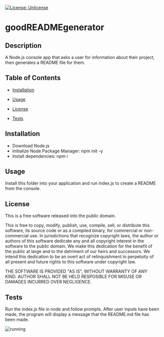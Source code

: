 [![License: Unlicense](https://img.shields.io/badge/license-Unlicense-blue.svg)](http://unlicense.org/)

# goodREADMEgenerator

## Description

A Node.js console app that asks a user for information about their project, then generates a README file for them.

## Table of Contents

  - [Installation](#Installation)

  - [Usage](#Usage)

  - [License](#License)

  - [Tests](#Tests)

## Installation

- Download Node.js
- Initialize Node Package Manager: npm init -y
- Install dependencies: npm i

## Usage

Install this folder into your application and run index.js to create a README from the console.

## License

This is a free software released into the public domain.

This is free to copy, modify, publish, use, compile, sell, or distribute this software, its source code or as a compiled binary, for commercial or non-commercial use. In jurisdictions that recognize copyright laws, the author or authors of this software dedicate any and all copyright interest in the software to the public domain. We make this dedication for the benefit of the public at large and to the detriment of our heirs and successors. We intend this dedication to be an overt act of relinquishment in perpetuity of all present and future rights to this software under copyright law.

THE SOFTWARE IS PROVIDED "AS IS", WITHOUT WARRANTY OF ANY KIND. AUTHOR SHALL NOT BE HELD RESPOSIBLE FOR MISUSE OR DAMAGES INCURRED OVER NEGLIGENCE.

## Tests

Run the index.js file in node and follow prompts. After user inputs have been made, the program will display a message that the README.md file has been made.

![running](https://user-images.githubusercontent.com/88118585/138578030-d68815cf-c4c9-4bb3-8c9e-2918e3a42380.png)
